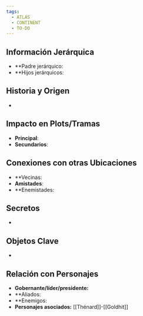 ```yaml
---
tags:
  - ATLAS
  - CONTINENT
  - TO-DO
---
```

## Información Jerárquica
- **Padre jerárquico: 
- **Hijos jerárquicos:

## Historia y Origen
- 

## Impacto en Plots/Tramas 
- **Principal**: 
- **Secundarios**:

## Conexiones con otras Ubicaciones
- **Vecinas:
- **Amistades**:
- **Enemistades:

## Secretos 
- 

## Objetos Clave
- 

## Relación con Personajes 
- **Gobernante/líder/presidente:**
- **Aliados: 
- **Enemigos: 
- **Personajes asociados:** [[Thénard]]-[[Goldhit]]
